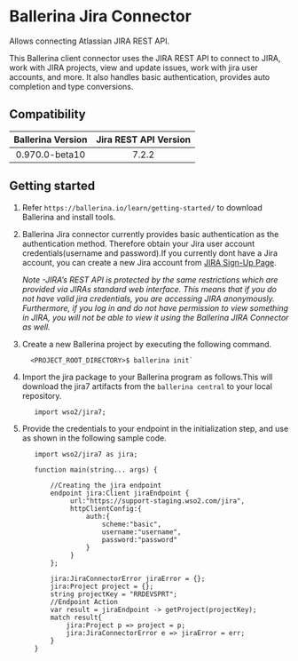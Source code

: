 # Ballerina Jira Connector

Allows connecting Atlassian JIRA REST API.

This Ballerina client connector uses the JIRA REST API to connect to JIRA, work with JIRA projects, view and update 
issues, work with jira user accounts, and more. It also handles basic authentication, provides auto completion and 
type conversions.
                                                                        
## Compatibility

| Ballerina Version | Jira REST API Version |
|:-------------------:|:-------------------:|
|0.970.0-beta10|7.2.2|

## Getting started

1. Refer `https://ballerina.io/learn/getting-started/` to download Ballerina and install tools.

2. Ballerina Jira connector currently provides basic authentication as the authentication method. Therefore obtain your 
   Jira user account credentials(username and password).If you currently dont have a Jira account, you can create a new Jira account from 
   [JIRA Sign-Up Page](https://id.atlassian.com/signup?application=mac&tenant=&continue=https%3A%2F%2Fmy.atlassian.com).
   
   *Note -JIRA’s REST API is protected by the same restrictions which are provided via JIRAs standard web interface.
    This means that if you do not have valid jira credentials, you are accessing JIRA anonymously. Furthermore, 
    if you log in and do not have permission to view something in JIRA, you will not be able to view it using the 
    Ballerina JIRA Connector as well.*

3. Create a new Ballerina project by executing the following command.
      ```shell
        <PROJECT_ROOT_DIRECTORY>$ ballerina init`
      ```
  
4. Import the jira package to your Ballerina program as follows.This will download the jira7 artifacts from the 
`ballerina central` to your local repository.

    ```ballerina
       import wso2/jira7;
    ```

5. Provide the credentials to your endpoint in the initialization step, and use as shown 
in the following sample code.

    ```ballerina
       import wso2/jira7 as jira;
       
       function main(string... args) { 
         
           //Creating the jira endpoint
           endpoint jira:Client jiraEndpoint {
                url:"https://support-staging.wso2.com/jira",
                httpClientConfig:{
                    auth:{
                        scheme:"basic",
                        username:"username",
                        password:"password"
                    }
                }
           };
           
           jira:JiraConnectorError jiraError = {};
           jira:Project project = {};
           string projectKey = "RRDEVSPRT";    
           //Endpoint Action
           var result = jiraEndpoint -> getProject(projectKey);
           match result{
               jira:Project p => project = p;
               jira:JiraConnectorError e => jiraError = err;
           }
       }
        
    ```